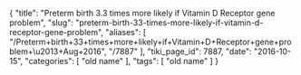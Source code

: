 {
    "title": "Preterm birth 3.3 times more likely if Vitamin D Receptor gene problem",
    "slug": "preterm-birth-33-times-more-likely-if-vitamin-d-receptor-gene-problem",
    "aliases": [
        "/Preterm+birth+33+times+more+likely+if+Vitamin+D+Receptor+gene+problem+\u2013+Aug+2016",
        "/7887"
    ],
    "tiki_page_id": 7887,
    "date": "2016-10-15",
    "categories": [
        "old name"
    ],
    "tags": [
        "old name"
    ]
}